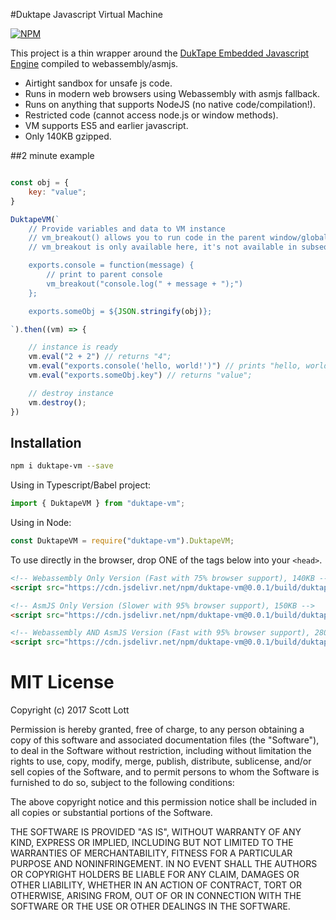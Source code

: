 #Duktape Javascript Virtual Machine

[![NPM](https://nodei.co/npm/duktape-vm.png?downloads=true&stars=true)](https://nodei.co/npm/duktape-vm/)

This project is a thin wrapper around the [DukTape Embedded Javascript Engine](https://duktape.org/) compiled to webassembly/asmjs.

- Airtight sandbox for unsafe js code.
- Runs in modern web browsers using Webassembly with asmjs fallback.
- Runs on anything that supports NodeJS (no native code/compilation!).
- Restricted code (cannot access node.js or window methods).
- VM supports ES5 and earlier javascript.
- Only 140KB gzipped.

##2 minute example
```js

const obj = {
    key: "value";
}

DuktapeVM(`
    // Provide variables and data to VM instance
    // vm_breakout() allows you to run code in the parent window/global space.
    // vm_breakout is only available here, it's not available in subsequent "vm.eval" calls.

    exports.console = function(message) {
        // print to parent console
        vm_breakout("console.log(" + message + ");")
    };

    exports.someObj = ${JSON.stringify(obj)};

`).then((vm) => {

    // instance is ready
    vm.eval("2 + 2") // returns "4";
    vm.eval("exports.console('hello, world!')") // prints "hello, world!" to the browser console
    vm.eval("exports.someObj.key") // returns "value";

    // destroy instance
    vm.destroy();
})
```

## Installation

```sh
npm i duktape-vm --save
```

Using in Typescript/Babel project:

```js
import { DuktapeVM } from "duktape-vm";
```

Using in Node:

```js
const DuktapeVM = require("duktape-vm").DuktapeVM;
```

To use directly in the browser, drop ONE of the tags below into your `<head>`.

```html
<!-- Webassembly Only Version (Fast with 75% browser support), 140KB -->
<script src="https://cdn.jsdelivr.net/npm/duktape-vm@0.0.1/build/duktape-vm.min.js"></script>

<!-- AsmJS Only Version (Slower with 95% browser support), 150KB -->
<script src="https://cdn.jsdelivr.net/npm/duktape-vm@0.0.1/build/duktape-vm.min.asm.js"></script>

<!-- Webassembly AND AsmJS Version (Fast with 95% browser support), 280KB -->
<script src="https://cdn.jsdelivr.net/npm/duktape-vm@0.0.1/build/duktape-vm.min.both.js"></script>
```

# MIT License

Copyright (c) 2017 Scott Lott

Permission is hereby granted, free of charge, to any person obtaining a copy
of this software and associated documentation files (the "Software"), to deal
in the Software without restriction, including without limitation the rights
to use, copy, modify, merge, publish, distribute, sublicense, and/or sell
copies of the Software, and to permit persons to whom the Software is
furnished to do so, subject to the following conditions:

The above copyright notice and this permission notice shall be included in all
copies or substantial portions of the Software.

THE SOFTWARE IS PROVIDED "AS IS", WITHOUT WARRANTY OF ANY KIND, EXPRESS OR
IMPLIED, INCLUDING BUT NOT LIMITED TO THE WARRANTIES OF MERCHANTABILITY,
FITNESS FOR A PARTICULAR PURPOSE AND NONINFRINGEMENT. IN NO EVENT SHALL THE
AUTHORS OR COPYRIGHT HOLDERS BE LIABLE FOR ANY CLAIM, DAMAGES OR OTHER
LIABILITY, WHETHER IN AN ACTION OF CONTRACT, TORT OR OTHERWISE, ARISING FROM,
OUT OF OR IN CONNECTION WITH THE SOFTWARE OR THE USE OR OTHER DEALINGS IN THE
SOFTWARE.